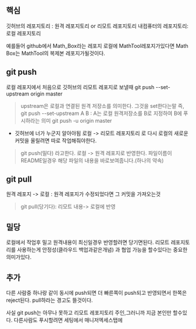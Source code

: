 ## 핵심
깃허브의 레포지토리 : 원격 레포지토리 or 리모트 레포지토리
내컴퓨터의 레포지토리: 로컬 레포지토리

예를들어 github에서 Math_Box라는 레포지 로컬에 MathTool레포지가있다면
Math Box는 MathTool의 복제본 레포지가될것이다.

## git push
로컬 레포지에서 처음으로 깃허브의 리모트 레포지로 보낼때
git push --set-upstream origin master
> upstream은 로컬과 연결된 원격 저장소를 의미한다. 그것을 set한다는말
> 즉, git push --set-upstream A B : A는 로컬 원격저장소를 B로 지정하여 B에 푸시하라는 의미
git push -u origin master
- 깃허브에 너가 누군지 알아야됨
 로컬 -> 리모트 레포지토리 로 다시 로컬의 새로운 커밋을 올릴려면 따로 작업해줘야한다.
> git push(밀다) 라고한다. 로컬 -> 원격 레포지로 반영한다.
> 파일이름이 README일경우 해당 파일의 내용을 바로보여줍니다.(하나의 약속)

## git pull
원격 레포지 -> 로컬 : 원격 레포지가 수정되었다면 그 커밋을 가져오는것
>git pull(당기다): 리모트 내용-> 로컬에 반영 

## 밀당
로컬에서 작업후 밀고 원격내용이 최신일경우 반영할려면 당기면된다.
리모트 레포지토리를 사용하는게 안정성(클라우드 백업과같은개념) 과 협업 가능을 할수있다는 중요한 의미가있다.

## 추가
다른 사람중 하나랑 같이 동시에 push되면 더 빠른쪽이 push되고 반영되면서 한쪽은 reject된다. pull하라는 경고도 뜰것이다.

사실 git push는 아무나 못하고 리모트 레포지토리 주인,그러니까 지금 본인만 할수있다. 다른사람도 푸시할려면 세팅에서 매니저엑세스탭에